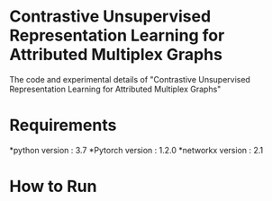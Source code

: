 # Contrastive Unsupervised  Representation Learning for Attributed Multiplex Graphs
The code and experimental details of "Contrastive Unsupervised  Representation Learning for Attributed Multiplex Graphs"
# Requirements
*python version : 3.7 
*Pytorch version : 1.2.0
*networkx version : 2.1
# How to Run
```
       
```




